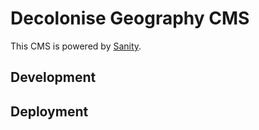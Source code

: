 # Decolonise Geography CMS

This CMS is powered by [Sanity](https://www.sanity.io/).

## Development

## Deployment
